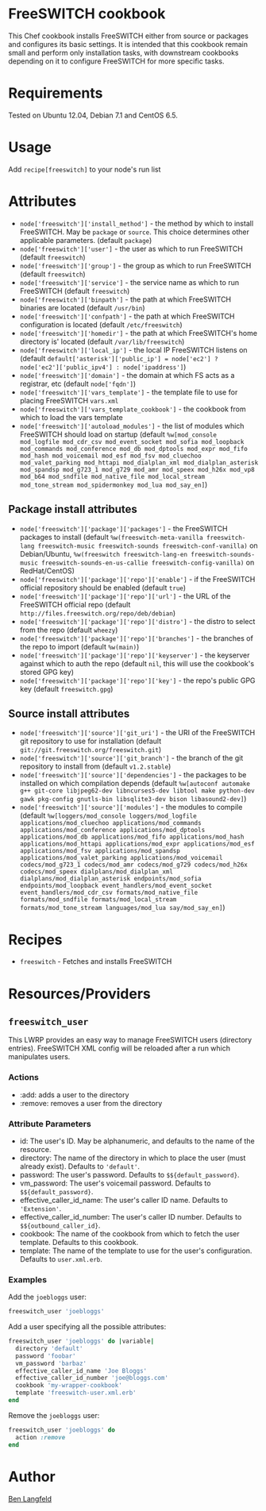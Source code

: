 # FreeSWITCH cookbook

This Chef cookbook installs FreeSWITCH either from source or packages and configures its basic settings. It is intended that this cookbook remain small and perform only installation tasks, with downstream cookbooks depending on it to configure FreeSWITCH for more specific tasks.

# Requirements

Tested on Ubuntu 12.04, Debian 7.1 and CentOS 6.5.

# Usage

Add `recipe[freeswitch]` to your node's run list

# Attributes

* `node['freeswitch']['install_method']` - the method by which to install FreeSWITCH. May be `package` or `source`. This choice determines other applicable parameters. (default `package`)
* `node['freeswitch']['user']` - the user as which to run FreeSWITCH (default `freeswitch`)
* `node['freeswitch']['group']` - the group as which to run FreeSWITCH (default `freeswitch`)
* `node['freeswitch']['service']` - the service name as which to run FreeSWITCH (default `freeswitch`)
* `node['freeswitch']['binpath']` - the path at which FreeSWITCH binaries are located (default `/usr/bin`)
* `node['freeswitch']['confpath']` - the path at which FreeSWITCH configuration is located (default `/etc/freeswitch`)
* `node['freeswitch']['homedir']` - the path at which FreeSWITCH's home directory is' located (default `/var/lib/freeswitch`)
* `node['freeswitch']['local_ip']` - the local IP FreeSWITCH listens on (default `default['asterisk']['public_ip'] = node['ec2'] ? node['ec2']['public_ipv4'] : node['ipaddress']`)
* `node['freeswitch']['domain']` - the domain at which FS acts as a registrar, etc (default `node['fqdn']`)
* `node['freeswitch']['vars_template']` - the template file to use for placing FreeSWITCH `vars.xml`
* `node['freeswitch']['vars_template_cookbook']` - the cookbook from which to load the vars template
* `node['freeswitch']['autoload_modules']` - the list of modules which FreeSWITCH should load on startup (default `%w[mod_console mod_logfile mod_cdr_csv mod_event_socket mod_sofia mod_loopback mod_commands mod_conference mod_db mod_dptools mod_expr mod_fifo mod_hash mod_voicemail mod_esf mod_fsv mod_cluechoo mod_valet_parking mod_httapi mod_dialplan_xml mod_dialplan_asterisk mod_spandsp mod_g723_1 mod_g729 mod_amr mod_speex mod_h26x mod_vp8 mod_b64 mod_sndfile mod_native_file mod_local_stream mod_tone_stream mod_spidermonkey mod_lua mod_say_en]`)

## Package install attributes
* `node['freeswitch']['package']['packages']` - the FreeSWITCH packages to install (default `%w(freeswitch-meta-vanilla freeswitch-lang freeswitch-music freeswitch-sounds freeswitch-conf-vanilla)` on Debian/Ubuntu, `%w(freeswitch freeswitch-lang-en freeswitch-sounds-music freeswitch-sounds-en-us-callie freeswitch-config-vanilla)` on RedHat/CentOS)
* `node['freeswitch']['package']['repo']['enable']` - if the FreeSWITCH official repository should be enabled (default `true`)
* `node['freeswitch']['package']['repo']['url']` - the URL of the FreeSWITCH official repo (default `http://files.freeswitch.org/repo/deb/debian`)
* `node['freeswitch']['package']['repo']['distro']` - the distro to select from the repo (default `wheezy`)
* `node['freeswitch']['package']['repo']['branches']` - the branches of the repo to import (default `%w(main)`)
* `node['freeswitch']['package']['repo']['keyserver']` - the keyserver against which to auth the repo (default `nil`, this will use the cookbook's stored GPG key)
* `node['freeswitch']['package']['repo']['key']` - the repo's public GPG key (default `freeswitch.gpg`)

## Source install attributes
* `node['freeswitch']['source']['git_uri']` - the URI of the FreeSWITCH git repository to use for installation (default `git://git.freeswitch.org/freeswitch.git`)
* `node['freeswitch']['source']['git_branch']` - the branch of the git repository to install from (default `v1.2.stable`)
* `node['freeswitch']['source']['dependencies']` - the packages to be installed on which compilation depends (default `%w[autoconf automake g++ git-core libjpeg62-dev libncurses5-dev libtool make python-dev gawk pkg-config gnutls-bin libsqlite3-dev bison libasound2-dev]`)
* `node['freeswitch']['source']['modules']` - the modules to compile (default `%w[loggers/mod_console loggers/mod_logfile applications/mod_cluechoo applications/mod_commands applications/mod_conference applications/mod_dptools applications/mod_db applications/mod_fifo applications/mod_hash applications/mod_httapi applications/mod_expr applications/mod_esf applications/mod_fsv applications/mod_spandsp applications/mod_valet_parking applications/mod_voicemail codecs/mod_g723_1 codecs/mod_amr codecs/mod_g729 codecs/mod_h26x codecs/mod_speex dialplans/mod_dialplan_xml dialplans/mod_dialplan_asterisk endpoints/mod_sofia endpoints/mod_loopback event_handlers/mod_event_socket event_handlers/mod_cdr_csv formats/mod_native_file formats/mod_sndfile formats/mod_local_stream formats/mod_tone_stream languages/mod_lua say/mod_say_en]`)

# Recipes

* `freeswitch` - Fetches and installs FreeSWITCH

# Resources/Providers

## `freeswitch_user`
This LWRP provides an easy way to manage FreeSWITCH users (directory entries). FreeSWITCH XML config will be reloaded after a run which manipulates users.

### Actions
- :add: adds a user to the directory
- :remove: removes a user from the directory

### Attribute Parameters
- id: The user's ID. May be alphanumeric, and defaults to the name of the resource.
- directory: The name of the directory in which to place the user (must already exist). Defaults to `'default'`.
- password: The user's password. Defaults to `$${default_password}`.
- vm_password: The user's voicemail password. Defaults to `$${default_password}`.
- effective_caller_id_name: The user's caller ID name. Defaults to `'Extension'`.
- effective_caller_id_number: The user's caller ID number. Defaults to `$${outbound_caller_id}`.
- cookbook: The name of the cookbook from which to fetch the user template. Defaults to this cookbook.
- template: The name of the template to use for the user's configuration. Defaults to `user.xml.erb`.

### Examples

Add the `joebloggs` user:

```ruby
freeswitch_user 'joebloggs'
```

Add a user specifying all the possible attributes:

```ruby
freeswitch_user 'joebloggs' do |variable|
  directory 'default'
  password 'foobar'
  vm_password 'barbaz'
  effective_caller_id_name 'Joe Bloggs'
  effective_caller_id_number 'joe@bloggs.com'
  cookbook 'my-wrapper-cookbook'
  template 'freeswitch-user.xml.erb'
end
```

Remove the `joebloggs` user:

```ruby
freeswitch_user 'joebloggs' do
  action :remove
end
```

# Author

[Ben Langfeld](@benlangfeld)
